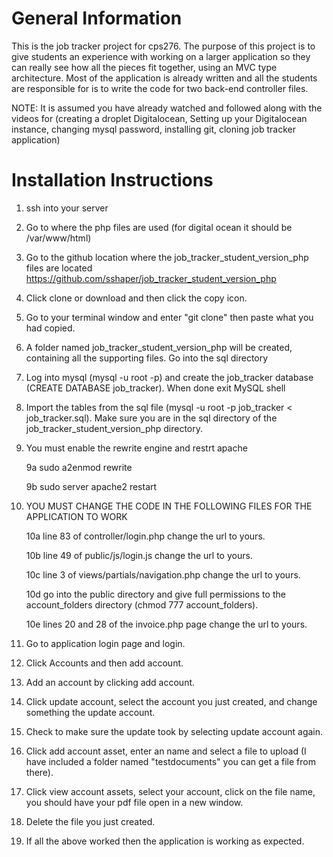 # General Information
This is the job tracker project for cps276.  The purpose of this project is to give students an experience with working on a larger application so they can really see how all the pieces fit together, using an MVC type architecture.  Most of the application is already written and all the students are responsible for is to write the code for two back-end controller files.

NOTE: It is assumed you have already watched and followed along with the videos for (creating a droplet Digitalocean, Setting up your Digitalocean instance, changing mysql password, installing git, cloning job tracker application)

# Installation Instructions
1. ssh into your server

2. Go to where the php files are used (for digital ocean it should be /var/www/html) 

3. Go to the github location where the job_tracker_student_version_php files are located https://github.com/sshaper/job_tracker_student_version_php

4. Click clone or download and then click the copy icon.

5. Go to your terminal window and enter "git clone" then paste what you had copied.

6. A folder named job_tracker_student_version_php will be created, containing all the supporting files.  Go into the sql directory

7. Log into mysql (mysql -u root -p) and create the job_tracker database (CREATE DATABASE job_tracker). When done exit MySQL shell

8. Import the tables from the sql file (mysql -u root -p job_tracker < job_tracker.sql).  Make sure you are in the sql directory of the job_tracker_student_version_php directory.

9. You must enable the rewrite engine and restrt apache

	9a sudo a2enmod rewrite

	9b sudo server apache2 restart

10. YOU MUST CHANGE THE CODE IN THE FOLLOWING FILES FOR THE APPLICATION TO WORK

	10a line 83 of controller/login.php change the url to yours.

	10b line 49 of public/js/login.js change the url to yours.

	10c line 3 of views/partials/navigation.php change the url to yours.

	10d go into the public directory and give full permissions to the account_folders directory (chmod 777 account_folders).

	10e lines 20 and 28 of the invoice.php page change the url to yours.

11. Go to application login page and login.

12. Click Accounts and then add account.

13. Add an account by clicking add account.

14. Click update account, select the account you just created, and change something the update account.

15. Check to make sure the update took by selecting update account again.

16. Click add account asset, enter an name and select a file to upload (I have included a folder named "testdocuments" you can get a file from there).

17. Click view account assets, select your account, click on the file name, you should have your pdf file open in a new window.

18. Delete the file you just created.

19. If all the above worked then the application is working as expected. 
